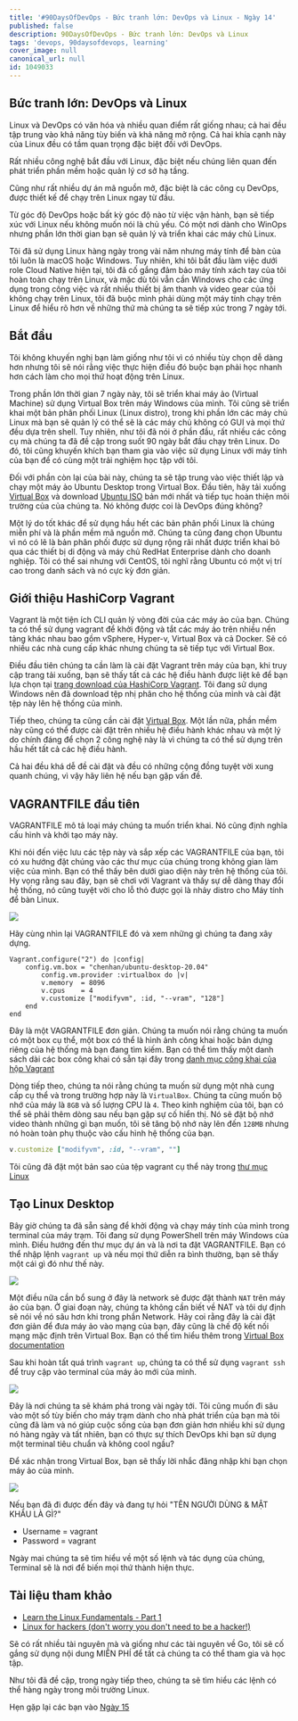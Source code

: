 ```yaml
---
title: '#90DaysOfDevOps - Bức tranh lớn: DevOps và Linux - Ngày 14'
published: false
description: 90DaysOfDevOps - Bức tranh lớn: DevOps và Linux
tags: 'devops, 90daysofdevops, learning'
cover_image: null
canonical_url: null
id: 1049033
---
```


## Bức tranh lớn: DevOps và Linux

Linux và DevOps có văn hóa và nhiều quan điểm rất giống nhau; cả hai đều tập trung vào khả năng tùy biến và khả năng mở rộng. Cả hai khía cạnh này của Linux đều có tầm quan trọng đặc biệt đối với DevOps.

Rất nhiều công nghệ bắt đầu với Linux, đặc biệt nếu chúng liên quan đến phát triển phần mềm hoặc quản lý cơ sở hạ tầng.

Cũng như rất nhiều dự án mã nguồn mở, đặc biệt là các công cụ DevOps, được thiết kế để chạy trên Linux ngay từ đầu.

Từ góc độ DevOps hoặc bất kỳ góc độ nào từ việc vận hành, bạn sẽ tiếp xúc với Linux nếu không muốn nói là chủ yếu. Có một nơi dành cho WinOps nhưng phần lớn thời gian bạn sẽ quản lý và triển khai các máy chủ Linux.

Tôi đã sử dụng Linux hàng ngày trong vài năm nhưng máy tính để bàn của tôi luôn là macOS hoặc Windows. Tuy nhiên, khi tôi bắt đầu làm việc dưới role Cloud Native hiện tại, tôi đã cố gắng đảm bảo máy tính xách tay của tôi hoàn toàn chạy trên Linux, và mặc dù tôi vẫn cần Windows cho các ứng dụng trong công việc và rất nhiều thiết bị âm thanh và video gear của tôi không chạy trên Linux, tôi đã buộc mình phải dùng một máy tính chạy trên Linux để hiểu rõ hơn về những thứ mà chúng ta sẽ tiếp xúc trong 7 ngày tới.

## Bắt đầu

Tôi không khuyến nghị bạn làm giống như tôi vì có nhiều tùy chọn dễ dàng hơn nhưng tôi sẽ nói rằng việc thực hiện điều đó buộc bạn phải học nhanh hơn cách làm cho mọi thứ hoạt động trên Linux.

Trong phần lớn thời gian 7 ngày này, tôi sẽ triển khai máy ảo (Virtual Machine) sử dụng Virtual Box trên máy Windows của mình. Tôi cũng sẽ triển khai một bản phân phối Linux (Linux distro), trong khi phần lớn các máy chủ Linux mà bạn sẽ quản lý có thể sẽ là các máy chủ không có GUI và mọi thứ đều dựa trên shell. Tuy nhiên, như tôi đã nói ở phần đầu, rất nhiều các công cụ mà chúng ta đã đề cập trong suốt 90 ngày bắt đầu chạy trên Linux. Do đó, tôi cũng khuyến khích bạn tham gia vào việc sử dụng Linux với máy tính của bạn để có cùng một trải nghiệm học tập với tôi.

Đối với phần còn lại của bài này, chúng ta sẽ tập trung vào việc thiết lập và chạy một máy ảo Ubuntu Desktop trong Virtual Box. Đầu tiên, hãy tải xuống [Virtual Box](https://www.virtualbox.org/) và download [Ubuntu ISO](https://ubuntu.com/download) bản mới nhất và tiếp tục hoàn thiện môi trường của của chúng ta. Nó không được coi là DevOps đúng không?

Một lý do tốt khác để sử dụng hầu hết các bản phân phối Linux là chúng miễn phí và là phần mềm mã nguồn mở. Chúng ta cũng đang chọn Ubuntu vì nó có lẽ là bản phân phối được sử dụng rộng rãi nhất được triển khai bỏ qua các thiết bị di động và máy chủ RedHat Enterprise dành cho doanh nghiệp. Tôi có thể sai nhưng với CentOS, tôi nghĩ rằng Ubuntu có một vị trí cao trong danh sách và nó cực kỳ đơn giản.

## Giới thiệu HashiCorp Vagrant

Vagrant là một tiện ích CLI quản lý vòng đời của các máy ảo của bạn. Chúng ta có thể sử dụng vagrant để khởi động và tắt các máy ảo trên nhiều nền tảng khác nhau bao gồm vSphere, Hyper-v, Virtual Box và cả Docker. Sẽ có nhiều các nhà cung cấp khác nhưng chúng ta sẽ tiếp tục với Virtual Box.

Điều đầu tiên chúng ta cần làm là cài đặt Vagrant trên máy của bạn, khi truy cập trang tải xuống, bạn sẽ thấy tất cả các hệ điều hành được liệt kê để bạn lựa chọn tại [trang download của HashiCorp Vagrant](https://www.vagrantup.com/downloads). Tôi đang sử dụng Windows nên đã download tệp nhị phân cho hệ thống của mình và cài đặt tệp này lên hệ thống của mình.

Tiếp theo, chúng ta cũng cần cài đặt [Virtual Box](https://www.virtualbox.org/wiki/Downloads). Một lần nữa, phần mềm này cũng có thể được cài đặt trên nhiều hệ điều hành khác nhau và một lý do chính đáng để chọn 2 công nghệ này là vì chúng ta có thể sử dụng trên hầu hết tất cả các hệ điều hành.

Cả hai đều khá dễ đề cài đặt và đều có những cộng đồng tuyệt vời xung quanh chúng, vì vậy hãy liên hệ nếu bạn gặp vấn đề.

## VAGRANTFILE đầu tiên

VAGRANTFILE mô tả loại máy chúng ta muốn triển khai. Nó cũng định nghĩa cấu hình và khởi tạo máy này.

Khi nói đến việc lưu các tệp này và sắp xếp các VAGRANTFILE của bạn, tôi có xu hướng đặt chúng vào các thư mục của chúng trong không gian làm việc của mình. Bạn có thể thấy bên dưới giao diện này trên hệ thống của tôi. Hy vọng rằng sau đây, bạn sẽ chơi với Vagrant và thấy sự dễ dàng thay đổi hệ thống, nó cũng tuyệt vời cho lỗ thỏ được gọi là nhảy distro cho Máy tính để bàn Linux.

![](../../Days/Images/Day14_Linux1.png)

Hãy cùng nhìn lại VAGRANTFILE đó và xem những gì chúng ta đang xây dựng.

```ruby:Vagrantfile
Vagrant.configure("2") do |config|
    config.vm.box = "chenhan/ubuntu-desktop-20.04"
        config.vm.provider :virtualbox do |v|
        v.memory  = 8096
        v.cpus    = 4
        v.customize ["modifyvm", :id, "--vram", "128"]
    end
end
```

Đây là một VAGRANTFILE đơn giản. Chúng ta muốn nói rằng chúng ta muốn có một box cụ thể, một box có thể là hình ảnh công khai hoặc bản dựng riêng của hệ thống mà bạn đang tìm kiếm. Bạn có thể tìm thấy một danh sách dài các box công khai có sẵn tại đây trong [danh mục công khai của hộp Vagrant](https://app.vagrantup.com/boxes/search)

Dòng tiếp theo, chúng ta nói rằng chúng ta muốn sử dụng một nhà cung cấp cụ thể và trong trường hợp này là `VirtualBox`. Chúng ta cũng muốn bộ nhớ của máy là `8GB` và số lượng CPU là `4`. Theo kinh nghiệm của tôi, bạn có thể sẽ phải thêm dòng sau nếu bạn gặp sự cố hiển thị. Nó sẽ đặt bộ nhớ video thành những gì bạn muốn, tôi sẽ tăng bộ nhớ này lên đến `128MB` nhưng nó hoàn toàn phụ thuộc vào cấu hình hệ thống của bạn.

```ruby
v.customize ["modifyvm", :id, "--vram", ""]
```

Tôi cũng đã đặt một bản sao của tệp vagrant cụ thể này trong [thư mục Linux](../../Days/Linux/VAGRANTFILE)

## Tạo Linux Desktop

Bây giờ chúng ta đã sẵn sàng để khởi động và chạy máy tính của mình trong terminal của máy trạm. Tôi đang sử dụng PowerShell trên máy Windows của mình. Điều hướng đến thư mục dự án và là nơi ta đặt VAGRANTFILE. Bạn có thể nhập lệnh `vagrant up` và nếu mọi thứ diễn ra bình thường, bạn sẽ thấy một cái gì đó như thế này.

![](../../Days/Images/Day14_Linux2.png)

Một điều nữa cần bổ sung ở đây là network sẽ được đặt thành `NAT` trên máy ảo của bạn. Ở giai đoạn này, chúng ta không cần biết về NAT và tôi dự định sẽ nói về nó sâu hơn khi trong phần Network. Hãy coi rằng đây là cài đặt đơn giản để đưa máy ảo vào mạng của bạn, đây cũng là chế độ kết nối mạng mặc định trên Virtual Box. Bạn có thể tìm hiểu thêm trong [Virtual Box documentation](https://www.virtualbox.org/manual/ch06.html#network_nat)

Sau khi hoàn tất quá trình `vagrant up`, chúng ta có thể sử dụng `vagrant ssh` để truy cập vào terminal của máy ảo mới của mình.

![](../../Days/Images/Day14_Linux3.png)

Đây là nơi chúng ta sẽ khám phá trong vài ngày tới. Tôi cũng muốn đi sâu vào một số tùy biến cho máy trạm dành cho nhà phát triển của bạn mà tôi cũng đã làm và nó giúp cuộc sống của bạn đơn giản hơn nhiều khi sử dụng nó hàng ngày và tất nhiên, bạn có thực sự thích DevOps khi bạn sử dụng một terminal tiêu chuẩn và không cool ngầu?

Để xác nhận trong Virtual Box, bạn sẽ thấy lời nhắc đăng nhập khi bạn chọn máy ảo của mình.

![](../../Days/Images/Day14_Linux4.png)

Nếu bạn đã đi được đến đây và đang tự hỏi "TÊN NGƯỜI DÙNG & MẬT KHẨU LÀ GÌ?"

- Username = vagrant
- Password = vagrant

Ngày mai chúng ta sẽ tìm hiểu về một số lệnh và tác dụng của chúng, Terminal sẽ là nơi để biến mọi thứ thành hiện thực.

## Tài liệu tham khảo

- [Learn the Linux Fundamentals - Part 1](https://www.youtube.com/watch?v=kPylihJRG70)
- [Linux for hackers (don't worry you don't need to be a hacker!)](https://www.youtube.com/watch?v=VbEx7B_PTOE)

Sẽ có rất nhiều tài nguyên mà và giống như các tài nguyên về Go, tôi sẽ cố gắng sử dụng nội dung MIỄN PHÍ để tất cả chúng ta có thể tham gia và học tập.

Như tôi đã đề cập, trong ngày tiếp theo, chúng ta sẽ tìm hiểu các lệnh có thể hàng ngày trong môi trường Linux.

Hẹn gặp lại các bạn vào [Ngày 15](day15.md)
